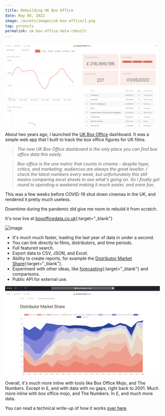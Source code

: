 ```yaml
---
title: Rebuilding UK Box Office
date: May 05, 2022
image: /assets/images/uk-box-office/1.png
tag: projects
permalink: uk-box-office-data-rebuilt
---
```


![image](/assets/images/uk-box-office/1.png)

About two years ago, I launched the [UK Box Office](./uk-box-office) dashboard. It was a simple web app that I built to track the box office figures for UK films.

> _The new UK Box Office dashboard is the only place you can find box office data this easily._

> _Box office is the one metric that counts in cinema - despite hype, critics, and marketing; audiences are always the great leveller. I check the latest numbers every week, but unfortunately this still means comparing excel sheets to see what's going on. So I finally got round to spending a weekend making it much easier, and more fun._

This was a few weeks before COVID-19 shut down cinemas in the UK, and rendered it pretty much useless.

Downtime during the pandemic did give me room to rebuild it from scratch.

It's now live at [boxofficedata.co.uk](https://boxofficedata.co.uk){:target="\_blank"}

![image](/assets/images/uk-box-office/gif.gif)

- It's much much faster, loading the last year of data in under a second.
- You can link directly to films, distributors, and time periods.
- Full featured search.
- Export data to CSV, JSON, and Excel.
- Ability to create reports, for example the [Distributor Market Share](https://boxofficedata.co.uk/reports/distributor-market-share){:target="\_blank"}.
- Experiment with other ideas, like [forecasting](https://boxofficedata.co.uk/reports/forecast){:target="\_blank"} and comparisons.
- Public API for external use.

![image](/assets/images/uk-box-office/3.png)

Overall, it's much more inline with tools like Box Office Mojo, and The Numbers. Except in £, and with data with no gaps, right back to 2001.
Much more inline with box office mojo, and The Numbers. In £, and much more data.

You can read a technical write-up of how it works [over here](./uk-box-office-data-studio-to-flask).
